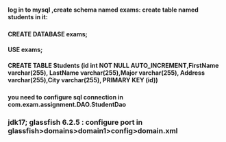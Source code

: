 #### log in to mysql ,create  schema named exams: create table named students in it:
###
#### CREATE DATABASE exams;
#### USE exams;
#### CREATE TABLE Students (id int NOT NULL AUTO_INCREMENT,FirstName varchar(255), LastName varchar(255),Major varchar(255), Address varchar(255),City varchar(255), PRIMARY KEY (id))
###
#### you need to configure sql connection in com.exam.assignment.DAO.StudentDao
### jdk17; glassfish 6.2.5 : configure port in glassfish>domains>domain1>config>domain.xml